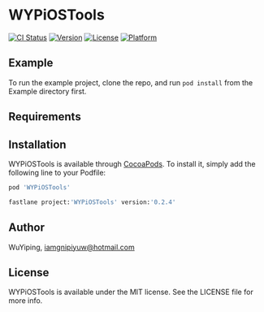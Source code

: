 # WYPiOSTools

[![CI Status](http://img.shields.io/travis/WuYiping/WYPiOSTools.svg?style=flat)](https://travis-ci.org/WuYiping/WYPiOSTools)
[![Version](https://img.shields.io/cocoapods/v/WYPiOSTools.svg?style=flat)](http://cocoapods.org/pods/WYPiOSTools)
[![License](https://img.shields.io/cocoapods/l/WYPiOSTools.svg?style=flat)](http://cocoapods.org/pods/WYPiOSTools)
[![Platform](https://img.shields.io/cocoapods/p/WYPiOSTools.svg?style=flat)](http://cocoapods.org/pods/WYPiOSTools)

## Example

To run the example project, clone the repo, and run `pod install` from the Example directory first.

## Requirements

## Installation

WYPiOSTools is available through [CocoaPods](http://cocoapods.org). To install
it, simply add the following line to your Podfile:

```ruby
pod 'WYPiOSTools'

fastlane project:'WYPiOSTools' version:'0.2.4'
```

## Author

WuYiping, iamgnipiyuw@hotmail.com

## License

WYPiOSTools is available under the MIT license. See the LICENSE file for more info.

